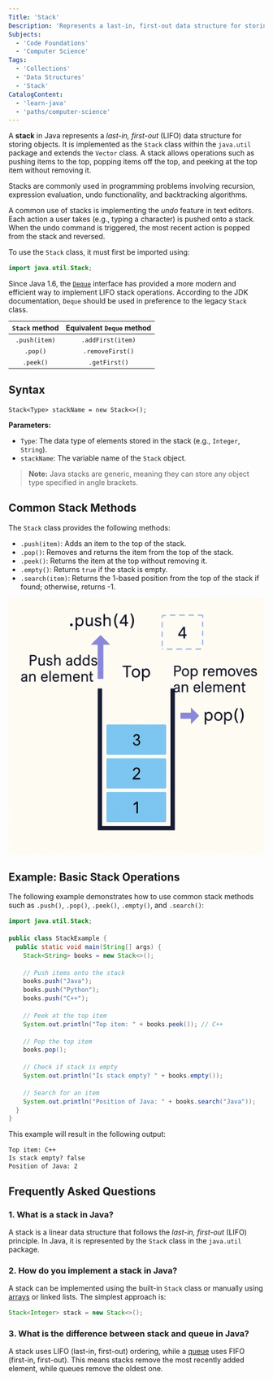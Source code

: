 ```yaml
---
Title: 'Stack'
Description: 'Represents a last-in, first-out data structure for storing objects.'
Subjects:
  - 'Code Foundations'
  - 'Computer Science'
Tags:
  - 'Collections'
  - 'Data Structures'
  - 'Stack'
CatalogContent:
  - 'learn-java'
  - 'paths/computer-science'
---
```


A **stack** in Java represents a _last-in, first-out_ (LIFO) data structure for storing objects. It is implemented as the `Stack` class within the `java.util` package and extends the `Vector` class. A stack allows operations such as pushing items to the top, popping items off the top, and peeking at the top item without removing it.

Stacks are commonly used in programming problems involving recursion, expression evaluation, undo functionality, and backtracking algorithms.

A common use of stacks is implementing the _undo_ feature in text editors. Each action a user takes (e.g., typing a character) is pushed onto a stack. When the undo command is triggered, the most recent action is popped from the stack and reversed.

To use the `Stack` class, it must first be imported using:

```java
import java.util.Stack;
```

Since Java 1.6, the [`Deque`](https://www.codecademy.com/resources/docs/java/deque) interface has provided a more modern and efficient way to implement LIFO stack operations. According to the JDK documentation, `Deque` should be used in preference to the legacy `Stack` class.

| `Stack` method | Equivalent `Deque` method |
| :------------: | :-----------------------: |
| `.push(item)`  |     `.addFirst(item)`     |
|    `.pop()`    |     `.removeFirst()`      |
|   `.peek()`    |       `.getFirst()`       |

## Syntax

```pseudo
Stack<Type> stackName = new Stack<>();
```

**Parameters:**

- `Type`: The data type of elements stored in the stack (e.g., `Integer`, `String`).
- `stackName`: The variable name of the `Stack` object.

> **Note:** Java stacks are generic, meaning they can store any object type specified in angle brackets.

## Common Stack Methods

The `Stack` class provides the following methods:

- `.push(item)`: Adds an item to the top of the stack.
- `.pop()`: Removes and returns the item from the top of the stack.
- `.peek()`: Returns the item at the top without removing it.
- `.empty()`: Returns `true` if the stack is empty.
- `.search(item)`: Returns the 1-based position from the top of the stack if found; otherwise, returns -1.

![Diagram showing stack structure where push adds an element to the top and pop removes the top element](https://raw.githubusercontent.com/Codecademy/docs/main/media/java-stack-push-pop-diagram.png)

## Example: Basic Stack Operations

The following example demonstrates how to use common stack methods such as `.push()`, `.pop()`, `.peek()`, `.empty()`, and `.search()`:

```java
import java.util.Stack;

public class StackExample {
  public static void main(String[] args) {
    Stack<String> books = new Stack<>();

    // Push items onto the stack
    books.push("Java");
    books.push("Python");
    books.push("C++");

    // Peek at the top item
    System.out.println("Top item: " + books.peek()); // C++

    // Pop the top item
    books.pop();

    // Check if stack is empty
    System.out.println("Is stack empty? " + books.empty());

    // Search for an item
    System.out.println("Position of Java: " + books.search("Java"));
  }
}
```

This example will result in the following output:

```shell
Top item: C++
Is stack empty? false
Position of Java: 2
```

## Frequently Asked Questions

### 1. What is a stack in Java?

A stack is a linear data structure that follows the _last-in, first-out_ (LIFO) principle. In Java, it is represented by the `Stack` class in the `java.util` package.

### 2. How do you implement a stack in Java?

A stack can be implemented using the built-in `Stack` class or manually using [arrays](https://www.codecademy.com/resources/docs/java/arrays) or linked lists. The simplest approach is:

```java
Stack<Integer> stack = new Stack<>();
```

### 3. What is the difference between stack and queue in Java?

A stack uses LIFO (last-in, first-out) ordering, while a [queue](https://www.codecademy.com/resources/docs/java/queue) uses FIFO (first-in, first-out). This means stacks remove the most recently added element, while queues remove the oldest one.
